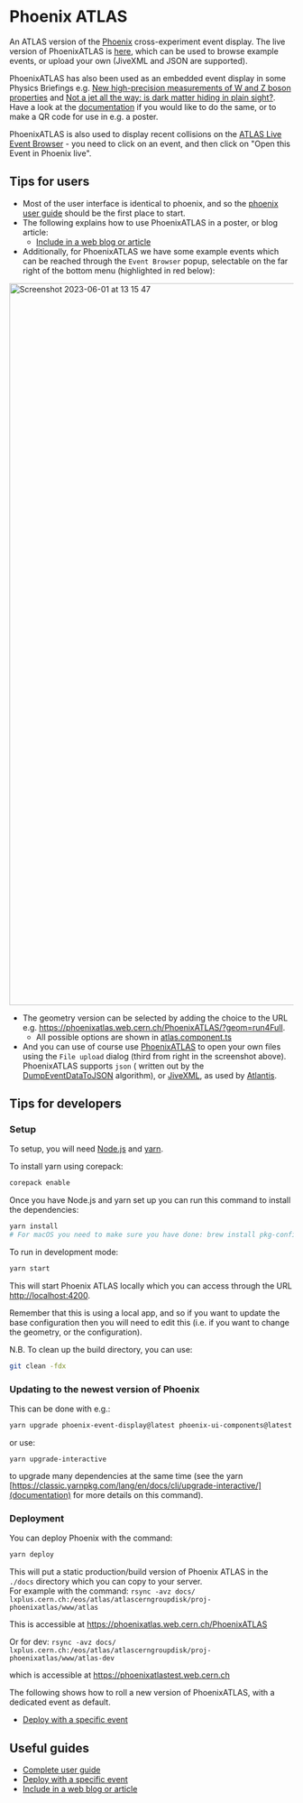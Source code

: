 # Phoenix ATLAS

An ATLAS version of the [Phoenix](https://github.com/hsf/phoenix) cross-experiment event display. The live version of PhoenixATLAS is [here](https://phoenixatlas.web.cern.ch/PhoenixATLAS/), which can be used to browse example events, or upload your own (JiveXML and JSON are supported).

PhoenixATLAS has also been used as an embedded event display in some Physics Briefings e.g. [New high-precision measurements of W and Z boson properties](https://atlas.cern/Updates/Briefing/WZ-properties-milestone) and [Not a jet all the way: is dark matter hiding in plain sight?](https://atlas.cern/Updates/Briefing/Semi-Visible-Jets). Have a look at the [documentation](./guides/phoenix-iframe.md) if you would like to do the same, or to make a QR code for use in e.g. a poster.

PhoenixATLAS is also used to display recent collisions on the [ATLAS Live Event Browser](https://atlas-live.cern.ch/browser?triggerStream=physics_Main) - you need to click on an event, and then click on "Open this Event in Phoenix live".

## Tips for users

* Most of the user interface is identical to phoenix, and so the [phoenix user guide](https://github.com/HSF/phoenix/blob/master/guides/users.md) should be the first place to start.
* The following explains how to use PhoenixATLAS in a poster, or blog article:
  * [Include in a web blog or article](./guides/phoenix-iframe.md)
* Additionally, for PhoenixATLAS we have some example events which can be reached through the `Event Browser` popup, selectable on the far right of the bottom menu (highlighted in red below):
<img width="1280" alt="Screenshot 2023-06-01 at 13 15 47" src="https://github.com/ATLAS-experiment/PhoenixATLAS/assets/6764617/ec5cacf4-92b8-4ea7-9199-cabbb0e1601f">

* The geometry version can be selected by adding the choice to the URL e.g. https://phoenixatlas.web.cern.ch/PhoenixATLAS/?geom=run4Full.
  * All possible options are shown in [atlas.component.ts](https://github.com/ATLAS-experiment/PhoenixATLAS/blob/main/src/app/pages/atlas/atlas.component.ts)
* And you can use of course use [PhoenixATLAS](https://phoenixatlas.web.cern.ch/PhoenixATLAS/) to open your own files using the `File upload` dialog (third from right in the screenshot above). PhoenixATLAS supports `json` ( written out by the [DumpEventDataToJSON](https://gitlab.cern.ch/atlas/athena/-/tree/master/Event/DumpEventDataToJSON) algorithm), or [JiveXML](https://twiki.cern.ch/twiki/bin/view/AtlasComputing/JiveXML), as used by [Atlantis](https://twiki.cern.ch/twiki/bin/view/AtlasComputing/Atlantis).

## Tips for developers
### Setup

To setup, you will need [Node.js](https://nodejs.org/en/download/) and [yarn](https://yarnpkg.com/).

To install yarn using corepack:

```sh
corepack enable
```

Once you have Node.js and yarn set up you can run this command to install the dependencies:

```sh
yarn install
# For macOS you need to make sure you have done: brew install pkg-config cairo pango libpng jpeg giflib librsvg pixman
```

To run in development mode:

```sh
yarn start
```

This will start Phoenix ATLAS locally which you can access through the URL [http://localhost:4200](http://localhost:4200).

Remember that this is using a local app, and so if you want to update the base configuration then you will need to edit this (i.e. if you want to change the geometry, or the configuration).

N.B. To clean up the build directory, you can use:
```sh
git clean -fdx
```

### Updating to the newest version of Phoenix
This can be done with e.g.: 
```sh
yarn upgrade phoenix-event-display@latest phoenix-ui-components@latest
```
or use:
```
yarn upgrade-interactive
```
to upgrade many dependencies at the same time (see the yarn [https://classic.yarnpkg.com/lang/en/docs/cli/upgrade-interactive/](documentation) for more details on this command).

### Deployment

You can deploy Phoenix with the command:

```sh
yarn deploy
```

This will put a static production/build version of Phoenix ATLAS in the `./docs` directory which you can copy to your server.\
For example with the command: `rsync -avz docs/ lxplus.cern.ch:/eos/atlas/atlascerngroupdisk/proj-phoenixatlas/www/atlas`

This is accessible at https://phoenixatlas.web.cern.ch/PhoenixATLAS

Or for dev:
`rsync -avz docs/ lxplus.cern.ch:/eos/atlas/atlascerngroupdisk/proj-phoenixatlas/www/atlas-dev`

which is accessible at https://phoenixatlastest.web.cern.ch

The following shows how to roll a new version of PhoenixATLAS, with a dedicated event as default.
* [Deploy with a specific event](./guides/deploy-specific-event.md)

## Useful guides

* [Complete user guide](https://github.com/HSF/phoenix/blob/master/guides/users.md)
* [Deploy with a specific event](./guides/deploy-specific-event.md)
* [Include in a web blog or article](./guides/phoenix-iframe.md)
